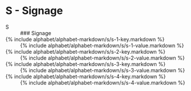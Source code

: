 <div data-role="collapsible" data-inset="false">
	<h1 class="cart-collapsible-div">S - Signage</h1>

<dl>

<dt class="alphabet-table-key-two">
<div markdown="1">
S
</div>
</dt>
<dd class="alphabet-table-value">
<div markdown="1">
### Signage
</div>
</dd>

<dt>	
<div markdown="1">
{% include alphabet/alphabet-markdown/s/s-1-key.markdown %}
</div>
</dt>
<dd>
<div markdown="1">
{% include alphabet/alphabet-markdown/s/s-1-value.markdown %}
</div>
</dd>

<dt>	
<div markdown="1">
{% include alphabet/alphabet-markdown/s/s-2-key.markdown %}
</div>
</dt>
<dd>
<div markdown="1">
{% include alphabet/alphabet-markdown/s/s-2-value.markdown %}
</div>
</dd>

<dt>	
<div markdown="1">
{% include alphabet/alphabet-markdown/s/s-3-key.markdown %}
</div>
</dt>
<dd>
<div markdown="1">
{% include alphabet/alphabet-markdown/s/s-3-value.markdown %}
</div>
</dd>

<dt>	
<div markdown="1">
{% include alphabet/alphabet-markdown/s/s-4-key.markdown %}
</div>
</dt>
<dd>
<div markdown="1">
{% include alphabet/alphabet-markdown/s/s-4-value.markdown %}
</div>
</dd>


</dl>

</div>